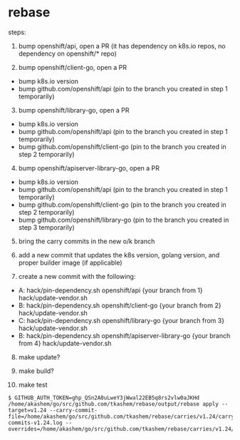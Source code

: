 # rebase


steps:
1. bump openshift/api, open a PR 
(it has dependency on k8s.io repos, no dependency on openshift/* repo)   

2. bump openshift/client-go, open a PR
- bump k8s.io version
- bump github.com/openshift/api (pin to the branch you created in step 1 temporarily)


3. bump openshift/library-go, open a PR
- bump k8s.io version
- bump github.com/openshift/api (pin to the branch you created in step 1 temporarily) 
- bump github.com/openshift/client-go (pin to the branch you created in step 2 temporarily)

4. bump openshift/apiserver-library-go, open a PR
- bump k8s.io version
- bump github.com/openshift/api (pin to the branch you created in step 1 temporarily)
- bump github.com/openshift/client-go (pin to the branch you created in step 2 temporarily)
- bump github.com/openshift/library-go (pin to the branch you created in step 3 temporarily)


5. bring the carry commits in the new o/k branch
6. add a new commit that updates the k8s version, golang version, and proper builder image (if applicable)

7. create a new commit with the following:
- A: hack/pin-dependency.sh openshift/api {your branch from 1}
     hack/update-vendor.sh
- B: hack/pin-dependency.sh openshift/client-go {your branch from 2}
     hack/update-vendor.sh 
- C: hack/pin-dependency.sh openshift/library-go {your branch from 3}
     hack/update-vendor.sh
- B: hack/pin-dependency.sh openshift/apiserver-library-go {your branch from 4}
     hack/update-vendor.sh

8. make update?

9. make build?


10. make test

```
$ GITHUB_AUTH_TOKEN=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 /home/akashem/go/src/github.com/tkashem/rebase/output/rebase apply --target=v1.24 --carry-commit-file=/home/akashem/go/src/github.com/tkashem/rebase/carries/v1.24/carry-commits-v1.24.log --overrides=/home/akashem/go/src/github.com/tkashem/rebase/carries/v1.24/overrides.yaml
```